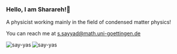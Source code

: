 <h3 align="left">Hello, I am Sharareh!👋</h3>
A physicist working mainly in the field of condensed matter physics!  

You can reach me at s.sayyad@math.uni-goettingen.de

<p><img align="left" src="https://github-readme-stats.vercel.app/api/top-langs?username=say-yas&show_icons=true&locale=en&layout=compact" alt="say-yas" /></p>

<!--- <p>&nbsp;<img align="center" src="https://github-readme-stats.vercel.app/api?username=say-yas&show_icons=true&locale=en" alt="say-yas" /></p> -->

<!--- <p><img align="center" src="https://github-readme-streak-stats.herokuapp.com/?user=say-yas&" alt="say-yas" /></p> -->


 <p align="left"> <img src="https://komarev.com/ghpvc/?username=say-yas&label=Profile%20views&color=0e75b6&style=flat" alt="say-yas" /> </p> 

<!-- 
https://www.youtube.com/watch?v=G-EGDH50hGE
https://rahuldkjain.github.io/gh-profile-readme-generator/
-->

